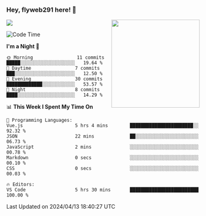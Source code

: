 ### Hey, flyweb291 here! 👋

![](https://metrics.lecoq.io/cherry291?template=classic&config.timezone=Asia%2FShanghai)
<img align='right' src="https://media.giphy.com/media/M9gbBd9nbDrOTu1Mqx/giphy.gif" width="230">
<!-- ![](https://github-readme-stats-ouuan.vercel.app/api?username=flyweb291&theme=dark&show_icons=true) -->

<!--START_SECTION:waka-->
![Code Time](http://img.shields.io/badge/Code%20Time-199%20hrs%2026%20mins-blue)

**I'm a Night 🦉** 

```text
🌞 Morning                11 commits          █████░░░░░░░░░░░░░░░░░░░░   19.64 % 
🌆 Daytime                7 commits           ███░░░░░░░░░░░░░░░░░░░░░░   12.50 % 
🌃 Evening                30 commits          █████████████░░░░░░░░░░░░   53.57 % 
🌙 Night                  8 commits           ████░░░░░░░░░░░░░░░░░░░░░   14.29 % 
```


📊 **This Week I Spent My Time On** 

```text
💬 Programming Languages: 
Vue.js                   5 hrs 4 mins        ███████████████████████░░   92.32 % 
JSON                     22 mins             ██░░░░░░░░░░░░░░░░░░░░░░░   06.73 % 
JavaScript               2 mins              ░░░░░░░░░░░░░░░░░░░░░░░░░   00.78 % 
Markdown                 0 secs              ░░░░░░░░░░░░░░░░░░░░░░░░░   00.10 % 
CSS                      0 secs              ░░░░░░░░░░░░░░░░░░░░░░░░░   00.03 % 

🔥 Editors: 
VS Code                  5 hrs 30 mins       █████████████████████████   100.00 % 
```


 Last Updated on 2024/04/13 18:40:27 UTC
<!--END_SECTION:waka-->

<!--
**flyweb291/数字游牧人** is a ✨ _special_ ✨ repository because its `README.md` (this file) appears on your GitHub profile.

Here are some ideas to get you started:

- 🔭 I’m currently working on ...
- 🌱 I’m currently learning ...
- 👯 I’m looking to collaborate on ...
- 🤔 I’m looking for help with ...
- 💬 Ask me about ...
- 📫 How to reach me: ...
- 😄 Pronouns: ...
- ⚡ Fun fact: ...
-->
